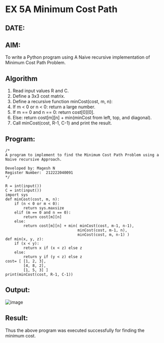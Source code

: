 # EX 5A Minimum Cost Path
## DATE:
## AIM:
To write a Python program using A Naive recursive implementation of Minimum Cost Path Problem.




## Algorithm
1. Read input values R and C.
2. Define a 3x3 cost matrix.
3. Define a recursive function minCost(cost, m, n):
4. If m < 0 or n < 0: return a large number.
5. If m == 0 and n == 0: return cost[0][0].
6. Else: return cost[m][n] + min(minCost from left, top, and diagonal).
7. Call minCost(cost, R-1, C-1) and print the result.

## Program:
```
/*
A program to implement to find the Minimum Cost Path Problem using a  Naive recursive Approach.

Developed by: Magesh N
Register Number:  212222040091
*/
```
```
R = int(input())
C = int(input())
import sys
def minCost(cost, m, n):
    if (n < 0 or m < 0):
        return sys.maxsize
    elif (m == 0 and n == 0):
        return cost[m][n]
    else:
        return cost[m][n] + min( minCost(cost, m-1, n-1),
                                minCost(cost, m-1, n),
                                minCost(cost, m, n-1) )
def min(x, y, z):
    if (x < y):
        return x if (x < z) else z
    else:
        return y if (y < z) else z
cost= [ [1, 2, 3],
        [4, 8, 2],
        [1, 5, 3] ]
print(minCost(cost, R-1, C-1))
```
## Output:

![image](https://github.com/user-attachments/assets/6f804188-acdc-495b-92a4-c1ffa65a8223)


## Result:
Thus the above program was executed successfully for finding the minimum cost.
